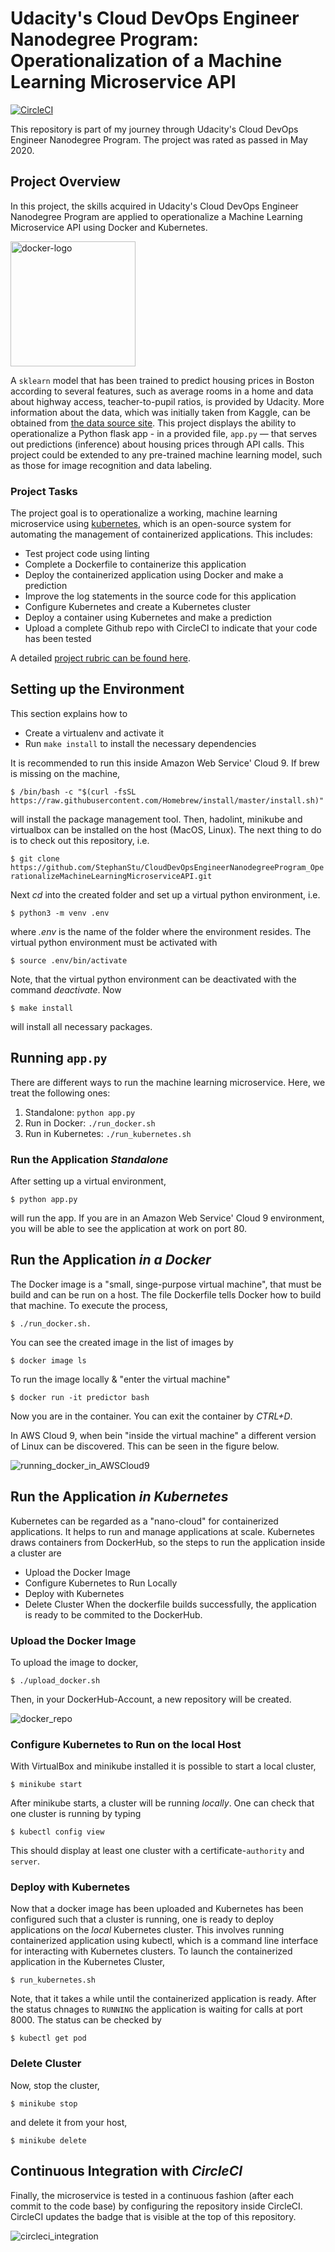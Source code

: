 # Udacity's Cloud DevOps Engineer Nanodegree Program: Operationalization of a Machine Learning Microservice API

[![CircleCI](https://circleci.com/gh/StephanStu/CloudDevOpsEngineerNanodegreeProgram_OperationalizeMachineLearningMicroserviceAPI/tree/circleci-project-setup.svg?style=svg)](https://circleci.com/gh/StephanStu/CloudDevOpsEngineerNanodegreeProgram_OperationalizeMachineLearningMicroserviceAPI/tree/circleci-project-setup)

This repository is part of my journey through Udacity's Cloud DevOps Engineer Nanodegree Program. The project was rated as passed in May 2020.

## Project Overview

In this project, the skills acquired in Udacity's Cloud DevOps Engineer Nanodegree Program are applied to operationalize a Machine Learning Microservice API using Docker and Kubernetes.

<img src="data/docker-logo.png" alt="docker-logo" width="200"/>

A `sklearn` model that has been trained to predict housing prices in Boston according to several features, such as average rooms in a home and data about highway access, teacher-to-pupil ratios, is provided by Udacity. More information about the data, which was initially taken from Kaggle, can be obtained from [the data source site](https://www.kaggle.com/c/boston-housing). This project displays the ability to operationalize a Python flask app - in a provided file, `app.py` — that serves out predictions (inference) about housing prices through API calls. This project could be extended to any pre-trained machine learning model, such as those for image recognition and data labeling.

### Project Tasks

The project goal is to operationalize a working, machine learning microservice using [kubernetes](https://kubernetes.io/), which is an open-source system for automating the management of containerized applications. This includes:

* Test project code using linting
* Complete a Dockerfile to containerize this application
* Deploy the containerized application using Docker and make a prediction
* Improve the log statements in the source code for this application
* Configure Kubernetes and create a Kubernetes cluster
* Deploy a container using Kubernetes and make a prediction
* Upload a complete Github repo with CircleCI to indicate that your code has been tested

A detailed [project rubric can be found here](https://review.udacity.com/#!/rubrics/2576/view).

## Setting up the Environment
This section explains how to

* Create a virtualenv and activate it
* Run `make install` to install the necessary dependencies

It is recommended to run this inside Amazon Web Service' Cloud 9. If brew is missing on the machine,

`$ /bin/bash -c "$(curl -fsSL https://raw.githubusercontent.com/Homebrew/install/master/install.sh)"`

will install the package management tool. Then, hadolint, minikube and virtualbox can be installed on the host (MacOS, Linux). The next thing to do is to check out this repository, i.e.

`$ git clone https://github.com/StephanStu/CloudDevOpsEngineerNanodegreeProgram_OperationalizeMachineLearningMicroserviceAPI.git`

Next _cd_ into the created folder and set up a virtual python environment, i.e.

`$ python3 -m venv .env`

where _.env_ is the name of the folder where the environment resides. The virtual python environment must
be activated with

`$ source .env/bin/activate`

Note, that the virtual python environment can be deactivated with the command _deactivate_.
Now

`$ make install`

will install all necessary packages.

## Running `app.py`
There are different ways to run the machine learning microservice. Here, we treat the following ones:

1. Standalone:  `python app.py`
2. Run in Docker:  `./run_docker.sh`
3. Run in Kubernetes:  `./run_kubernetes.sh`

### Run the Application _Standalone_
After setting up a virtual environment,

`$ python app.py`

will run the app. If you are in an Amazon Web Service' Cloud 9 environment, you will be able to see the application at work on port 80.

## Run the Application _in a Docker_
The Docker image is a "small, singe-purpose virtual machine", that must be build and can be run on a host.
The file Dockerfile tells Docker how to build that machine. To execute the process,

`$ ./run_docker.sh.`

You can see the created image in the list of images by

`$ docker image ls`

To run the image locally & "enter the virtual machine"

`$ docker run -it predictor bash`

Now you are in the container. You can exit the container by _CTRL+D_.

In AWS Cloud 9, when bein "inside the virtual machine" a different version of Linux can be discovered. This can be seen in the figure below.

![running_docker_in_AWSCloud9](data/running_docker_in_AWSCloud9.png)

## Run the Application _in Kubernetes_
Kubernetes can be regarded as a "nano-cloud" for containerized applications. It helps to run and manage applications at scale.
Kubernetes draws containers from DockerHub, so the steps to run the application inside a cluster are

* Upload the Docker Image
* Configure Kubernetes to Run Locally
* Deploy with Kubernetes
* Delete Cluster
When the dockerfile builds successfully, the application is ready to be commited to the DockerHub.

### Upload the Docker Image
To upload the image to docker,

`$ ./upload_docker.sh`

Then, in your DockerHub-Account, a new repository will be created.

![docker_repo](data/docker_repo.png)

### Configure Kubernetes to Run on the local Host
With VirtualBox and minikube installed it is possible to start a local cluster,

`$ minikube start`

After minikube starts, a cluster will be running _locally_. One can check that one cluster is running by typing

`$ kubectl config view`

 This should display at least one cluster with a certificate-`authority` and `server`.

### Deploy with Kubernetes
Now that a docker image has been uploaded and Kubernetes has been configured such that a cluster is running, one is ready to deploy applications on the _local_ Kubernetes cluster. This involves running containerized application using kubectl, which is a command line interface for interacting with Kubernetes clusters. To launch the containerized application in the Kubernetes Cluster,

`$ run_kubernetes.sh`

Note, that it takes a while until the containerized application is ready. After the status chnages to `RUNNING` the application is waiting for calls at port 8000. The status can be checked by

`$ kubectl get pod`

### Delete Cluster
Now, stop the cluster,

`$ minikube stop`

and delete it from your host,

`$ minikube delete`

## Continuous Integration with _CircleCI_
Finally, the microservice is tested in a continuous fashion (after each commit to the code base) by configuring the repository inside CircleCI. CircleCI updates the badge that is visible at the top of this repository.

![circleci_integration](data/circleci_integration.png)
